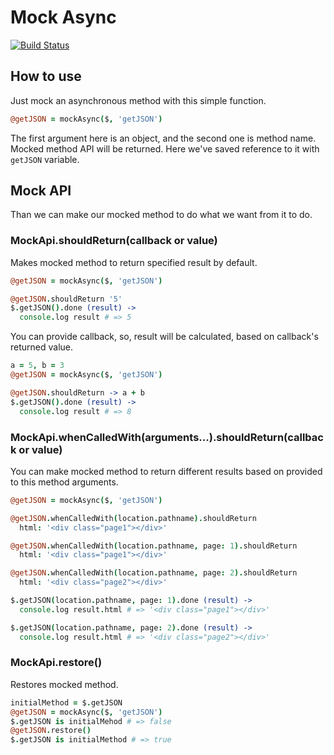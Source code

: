 Mock Async
=====
[![Build Status](https://travis-ci.org/s0ber/mock-async.png?branch=master)](https://travis-ci.org/s0ber/mock-async)

## How to use

Just mock an asynchronous method with this simple function.

```coffeescript
@getJSON = mockAsync($, 'getJSON')
```

The first argument here is an object, and the second one is method name. Mocked method API will be returned. Here we've saved reference to it with ```getJSON``` variable.

## Mock API

Than we can make our mocked method to do what we want from it to do.

### MockApi.shouldReturn(callback or value)

Makes mocked method to return specified result by default.

```coffeescript
@getJSON = mockAsync($, 'getJSON')

@getJSON.shouldReturn '5'
$.getJSON().done (result) ->
  console.log result # => 5
```

You can provide callback, so, result will be calculated, based on callback's returned value.

```coffeescript
a = 5, b = 3
@getJSON = mockAsync($, 'getJSON')

@getJSON.shouldReturn -> a + b
$.getJSON().done (result) ->
  console.log result # => 8
```

### MockApi.whenCalledWith(arguments...).shouldReturn(callback or value)

You can make mocked method to return different results based on provided to this method arguments.

```coffeescript
@getJSON = mockAsync($, 'getJSON')

@getJSON.whenCalledWith(location.pathname).shouldReturn
  html: '<div class="page1"></div>'

@getJSON.whenCalledWith(location.pathname, page: 1).shouldReturn
  html: '<div class="page1"></div>'

@getJSON.whenCalledWith(location.pathname, page: 2).shouldReturn
  html: '<div class="page2"></div>'

$.getJSON(location.pathname, page: 1).done (result) ->
  console.log result.html # => '<div class="page1"></div>'

$.getJSON(location.pathname, page: 2).done (result) ->
  console.log result.html # => '<div class="page2"></div>'
```


### MockApi.restore()

Restores mocked method.

```coffeescript
initialMethod = $.getJSON
@getJSON = mockAsync($, 'getJSON')
$.getJSON is initialMehod # => false
@getJSON.restore()
$.getJSON is initialMethod # => true

```
